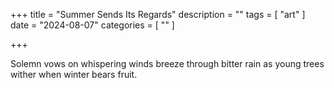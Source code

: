 +++
title = "Summer Sends Its Regards"
description = ""
tags = [
 "art"
]
date = "2024-08-07"
categories = [ ""
]

+++
 
Solemn vows on whispering winds breeze through bitter rain as young trees wither when winter bears fruit.
